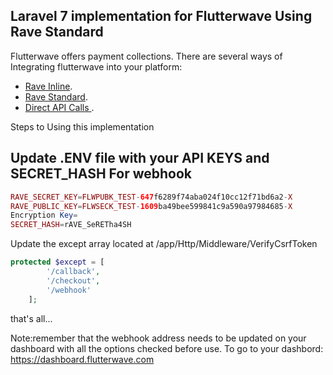 ## Laravel 7  implementation for Flutterwave Using Rave Standard

Flutterwave offers payment collections. There are several ways of Integrating flutterwave into your platform:

- [Rave Inline](https://developer.flutterwave.com/docs/rave-inline-1).
- [Rave Standard](https://developer.flutterwave.com/docs/rave-standard).
- [Direct API Calls ](https://developer.flutterwave.com/reference).


Steps to Using this implementation

## Update .ENV file with your API KEYS and SECRET_HASH For webhook

```php
RAVE_SECRET_KEY=FLWPUBK_TEST-647f6289f74aba024f10cc12f71bd6a2-X
RAVE_PUBLIC_KEY=FLWSECK_TEST-1609ba49bee599841c9a590a97984685-X
Encryption Key=
SECRET_HASH=rAVE_SeRETha4SH

```

Update the except array located at /app/Http/Middleware/VerifyCsrfToken

```php
protected $except = [
        '/callback',
        '/checkout',
        '/webhook'
    ];
```

that's all...

Note:remember that the webhook address needs to be updated on your dashboard with all the options checked before use.
To go to your dashbord: https://dashboard.flutterwave.com

